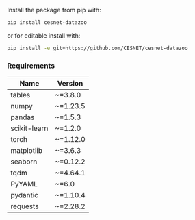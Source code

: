 Install the package from pip with:

```bash
pip install cesnet-datazoo
```

or for editable install with:

```bash
pip install -e git+https://github.com/CESNET/cesnet-datazoo
```

### Requirements

| Name         | Version  |
|--------------|----------|
| tables       | ~=3.8.0  |
| numpy        | ~=1.23.5 |
| pandas       | ~=1.5.3  |
| scikit-learn | ~=1.2.0  |
| torch        | ~=1.12.0 |
| matplotlib   | ~=3.6.3  |
| seaborn      | ~=0.12.2 |
| tqdm         | ~=4.64.1 |
| PyYAML       | ~=6.0    |
| pydantic     | ~=1.10.4 |
| requests     | ~=2.28.2 |